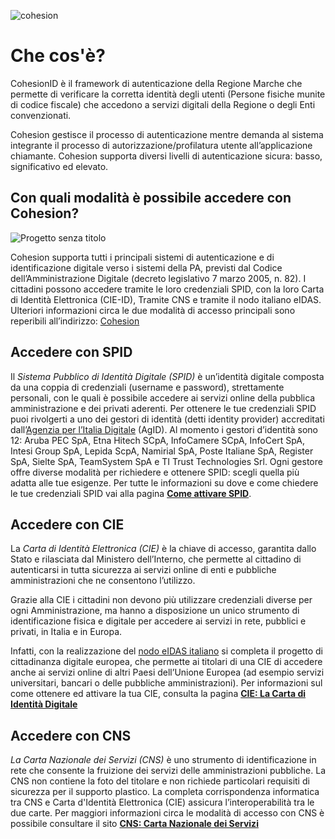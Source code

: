  ![cohesion](https://github.com/BianchettiMichele/Test-Newsletter/assets/150154140/663e6cd2-d61d-43ea-82d9-292e7cc43b74)
# Che cos'è?
CohesionID è il framework di autenticazione della Regione Marche che permette di verificare la corretta identità degli utenti (Persone fisiche munite di codice fiscale) che accedono a servizi digitali della Regione o degli Enti convenzionati. 

Cohesion gestisce il processo di autenticazione mentre demanda al sistema integrante il processo di autorizzazione/profilatura utente all’applicazione chiamante.
Cohesion supporta diversi livelli di autenticazione sicura: basso, significativo ed elevato. 

## Con quali modalità è possibile accedere con Cohesion?
![Progetto senza titolo](https://github.com/BianchettiMichele/Test-Newsletter/assets/150154140/b7c7da14-1492-4576-bdb4-6597fd713ec6)

Cohesion supporta tutti i principali sistemi di autenticazione e di identificazione digitale verso i sistemi della PA, previsti dal Codice dell’Amministrazione Digitale (decreto legislativo 7 marzo 2005, n. 82). I cittadini possono accedere tramite le loro credenziali SPID, con la loro Carta di Identità Elettronica (CIE-ID), Tramite CNS e tramite il nodo italiano eIDAS. Ulteriori informazioni circa le due modalità di accesso principali sono reperibili all’indirizzo: [Cohesion](https://www.regione.marche.it/Regione-Utile/Agenda-Digitale/Cittadinanza-digitale/Cohesion.)

## Accedere con SPID
Il _Sistema Pubblico di Identità Digitale (SPID)_ è un’identità digitale composta da una coppia di credenziali (username e password), strettamente personali, con le quali è possibile accedere ai servizi online della pubblica amministrazione e dei privati aderenti. 
Per ottenere le tue credenziali SPID puoi rivolgerti a uno dei gestori di identità (detti identity provider) accreditati dall’[Agenzia per l’Italia Digitale](https://www.agid.gov.it/it/piattaforme/spid) (AgID). Al momento i gestori d’identità sono 12: Aruba PEC SpA, Etna Hitech SCpA, InfoCamere SCpA, InfoCert SpA, Intesi Group SpA, Lepida ScpA, Namirial SpA, Poste Italiane SpA, Register SpA, Sielte SpA, TeamSystem SpA e TI Trust Technologies Srl.  Ogni gestore offre diverse modalità per richiedere e ottenere SPID: scegli quella più adatta alle tue esigenze. Per tutte le informazioni su dove e come chiedere le tue credenziali SPID vai alla pagina **[Come attivare SPID](https://www.spid.gov.it/cos-e-spid/come-attivare-spid/)**.

## Accedere con CIE
La _Carta di Identità Elettronica (CIE)_ è la chiave di accesso, garantita dallo Stato e rilasciata dal Ministero dell’Interno, che permette al cittadino di autenticarsi in tutta sicurezza ai servizi online di enti e pubbliche amministrazioni che ne consentono l’utilizzo.

Grazie alla CIE i cittadini non devono più utilizzare credenziali diverse per ogni Amministrazione, ma hanno a disposizione un unico strumento di identificazione fisica e digitale per accedere ai servizi in rete, pubblici e privati, in Italia e in Europa.

Infatti, con la realizzazione del [nodo eIDAS italiano](https://www.agid.gov.it/it/piattaforme/nodo-eidas-italiano) si completa il progetto di cittadinanza digitale europea, che permette ai titolari di una CIE di accedere anche ai servizi online di altri Paesi dell’Unione Europea (ad esempio servizi universitari, bancari o delle pubbliche amministrazioni). Per informazioni sul come ottenere ed attivare la tua CIE, consulta la pagina **[CIE: La Carta di Identità Digitale](https://www.cartaidentita.interno.gov.it/)**

## Accedere con CNS
_La Carta Nazionale dei Servizi (CNS)_ è uno strumento di identificazione in rete che consente la fruizione dei servizi delle amministrazioni pubbliche. La CNS non contiene la foto del titolare e non richiede particolari requisiti di sicurezza per il supporto plastico. La completa corrispondenza informatica tra CNS e Carta d'Identità Elettronica (CIE) assicura l’interoperabilità tra le due carte.
Per maggiori informazioni circa le modalità di accesso con CNS è possibile consultare il sito **[CNS: Carta Nazionale dei Servizi](https://sistemats1.sanita.finanze.it/portale/modalita-di-accesso-con-ts_cns)**
